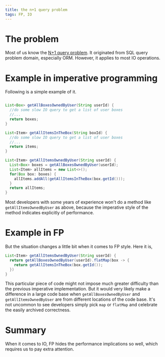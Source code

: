```yaml
---
title: the n+1 query problem
tags: FP, IO
---
```


# The problem
Most of us know the [N+1 query problem](https://secure.phabricator.com/book/phabcontrib/article/n_plus_one/). It originated from SQL query problem domain, especially ORM. However, it applies to most IO operations.

# Example in imperative programming 
Following is a simple example of it. 
```java

List<Box> getAllBoxesOwnedByUser(String userId) {
  //do some slow IO query to get a list of user boxes
  //...
  return boxes;
}

List<Item> getAllItemsInTheBox(String boxId) {
  //do some slow IO query to get a list of user boxes
  //...
  return items;
}

List<Item> getAllItemsOwnedByUser(String userId) {
  List<Box> boxes = getAllBoxesOwnedByUser(userId);
  List<Item> allItems = new List<>();
  for(Box box: boxes) {
    allItems.addAll(getAllItemsInTheBox(box.getId()));
  }
  return allItems;
}

```

Most developers with some years of experience won't do a method like `getAllItemsOwnedByUser` as above, because the imperative style of the method indicates explicitly of performance. 

# Example in FP
But the situation changes a little bit when it comes to FP style. Here it is, 

```java
List<Item> getAllItemsOwnedByUser(String userId) {
  return getAllBoxesOwnedByUser(userId).flatMap(box -> {
    return getAllItemsInTheBox(box.getId());
  })
}
```

This particular piece of code might not impose much greater difficulty than the previous imperative implementation. But it would very likely make a difference in a large code base when `getAllBoxesOwnedByUser` and `getAllItemsOwnedByUser` are from different locations of the code base. It's not uncommon to see developers simply pick `map` or `flatMap` and celebrate the easily archived correctness. 

# Summary
When it comes to IO, FP hides the performance implications so well, which requires us to pay extra attention.